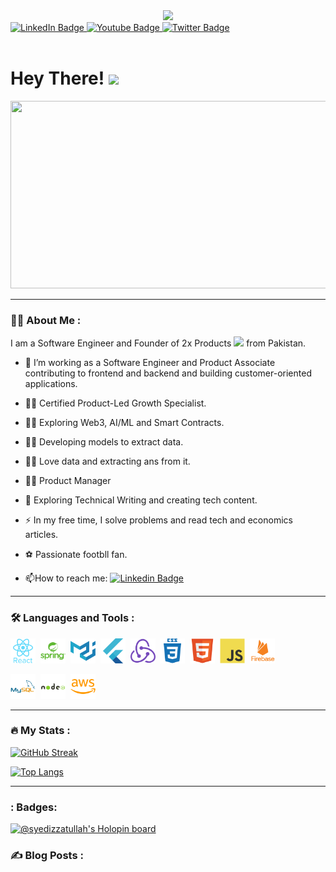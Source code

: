        
         
<div id="header" align="center">
  <img src="https://media.giphy.com/media/jdPMeyv9rn0hZHh8n9/giphy.gif" width="200"/>
</div> 
     

      
  <div id="badges">
  <a href="https://www.linkedin.com/in/syed-izzat-ullah-ba434b177">
    <img src="https://img.shields.io/badge/LinkedIn-blue?style=for-the-badge&logo=linkedin&logoColor=white" alt="LinkedIn Badge"/>
  </a>
  <a href="your-youtube-URL"> 
    <img src="https://img.shields.io/badge/YouTube-red?style=for-the-badge&logo=youtube&logoColor=white" alt="Youtube Badge"/>
  </a> 
  <a href="https://twitter.com/syedizzat_u">
    <img src="https://img.shields.io/badge/Twitter-blue?style=for-the-badge&logo=twitter&logoColor=white" alt="Twitter Badge"/>
  </a>
</div>


<div id="badges">
  <img src="https://komarev.com/ghpvc/?username=SyedIzzatUllah&style=flat-square&color=blue" alt=""/>
</div>
 
<h1>
  Hey There!
  <img src="https://media.giphy.com/media/hvRJCLFzcasrR4ia7z/giphy.gif" width="30px"/>
</h1>

<div align="center">
  <img src="https://media.giphy.com/media/dWesBcTLavkZuG35MI/giphy.gif" width="600" height="300"/>
</div>  
     
---  

### :woman_technologist: About Me :
I am a Software Engineer and Founder of 2x Products <img src="https://media.giphy.com/media/WUlplcMpOCEmTGBtBW/giphy.gif" width="30"> from Pakistan.

- :telescope: I’m working as a Software Engineer and Product Associate contributing to frontend and backend and building customer-oriented applications.
- :technologist: Certified Product-Led Growth Specialist. 
- :technologist: Exploring Web3, AI/ML and Smart Contracts.
- :technologist: Developing models to extract data.
- :technologist: Love data and extracting ans from it.
- :man_office_worker: Product Manager 
- :seedling: Exploring Technical Writing and creating tech content.

- :zap: In my free time, I solve problems and read tech and economics articles.
- :soccer: Passionate footbll fan. 

- :mailbox:How to reach me: [![Linkedin Badge](https://img.shields.io/badge/-kakbar-blue?style=flat&logo=Linkedin&logoColor=white)](syed-izzat-ullah-ba434b177)

---

### :hammer_and_wrench: Languages and Tools :

<div>
  
  <img src="https://github.com/devicons/devicon/blob/master/icons/react/react-original-wordmark.svg" title="React" alt="React" width="40" height="40"/>&nbsp;
  <img src="https://github.com/devicons/devicon/blob/master/icons/spring/spring-original-wordmark.svg" title="Spring" alt="Spring" width="40" height="40"/>&nbsp;
  <img src="https://github.com/devicons/devicon/blob/master/icons/materialui/materialui-original.svg" title="Material UI" alt="Material UI" width="40" height="40"/>&nbsp;
  <img src="https://github.com/devicons/devicon/blob/master/icons/flutter/flutter-original.svg" title="Flutter" alt="Flutter" width="40" height="40"/>&nbsp;
  <img src="https://github.com/devicons/devicon/blob/master/icons/redux/redux-original.svg" title="Redux" alt="Redux " width="40" height="40"/>&nbsp;
  <img src="https://github.com/devicons/devicon/blob/master/icons/css3/css3-plain-wordmark.svg"  title="CSS3" alt="CSS" width="40" height="40"/>&nbsp;
  <img src="https://github.com/devicons/devicon/blob/master/icons/html5/html5-original.svg" title="HTML5" alt="HTML" width="40" height="40"/>&nbsp;
  <img src="https://github.com/devicons/devicon/blob/master/icons/javascript/javascript-original.svg" title="JavaScript" alt="JavaScript" width="40" height="40"/>&nbsp;
  <img src="https://github.com/devicons/devicon/blob/master/icons/firebase/firebase-plain-wordmark.svg" title="Firebase" alt="Firebase" width="40" height="40"/>&nbsp;
 
  <img src="https://github.com/devicons/devicon/blob/master/icons/mysql/mysql-original-wordmark.svg" title="MySQL"  alt="MySQL" width="40" height="40"/>&nbsp;
  <img src="https://github.com/devicons/devicon/blob/master/icons/nodejs/nodejs-original-wordmark.svg" title="NodeJS" alt="NodeJS" width="40" height="40"/>&nbsp;
  <img src="https://github.com/devicons/devicon/blob/master/icons/amazonwebservices/amazonwebservices-plain-wordmark.svg" title="AWS" alt="AWS" width="40" height="40"/>&nbsp;
 
</div>

---

### :fire: My Stats :


[![GitHub Streak](http://github-readme-streak-stats.herokuapp.com?user=SyedIzzatUllah&theme=dark&background=000000)](https://git.io/streak-stats)

[![Top Langs](https://github-readme-stats.vercel.app/api/top-langs/?username=SyedIzzatUllah&layout=compact&theme=vision-friendly-dark)](https://github.com/anuraghazra/github-readme-stats)

---
### : Badges:  

[![@syedizzatullah's Holopin board](https://holopin.me/syedizzatullah)](https://holopin.io/@syedizzatullah)

### :writing_hand: Blog Posts :

<!-- BLOG-POST-LIST:START -->
<!-- BLOG-POST-LIST:END -->   
